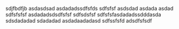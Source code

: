 sdjfbdfjb
asdasdsad
asdadadssdfsfds
sdfsfsf
asdsdad
asdada
asdad
sdfsfsfsf
asdadadsdsdfsfsf
sdfsdsfsf
sdfsfsfasdadadssdddasda
sdsdadadad
sdadadad
asdadaadadasd
sdfssfsfd
adsdfsfsdf
